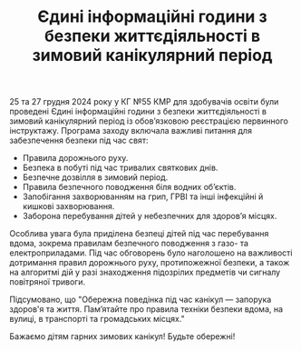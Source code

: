 ﻿---
title: Єдині інформаційні години з безпеки життєдіяльності в зимовий канікулярний період
---

25 та 27 грудня 2024 року у КГ №55 КМР для здобувачів освіти були проведені Єдині інформаційні години з безпеки життєдіяльності в зимовий канікулярний період із обов’язковою реєстрацією первинного інструктажу. Програма заходу включала важливі питання для забезпечення безпеки під час свят:

- Правила дорожнього руху.
- Безпека в побуті під час тривалих святкових днів.
- Безпечне дозвілля в зимовий період.
- Правила безпечного поводження біля водних об’єктів.
- Запобігання захворюванням на грип, ГРВІ та інші інфекційні й кишкові захворювання.
- Заборона перебування дітей у небезпечних для здоров’я місцях.

Особлива увага була приділена безпеці дітей під час перебування вдома, зокрема правилам безпечного поводження з газо- та електроприладами. Під час обговорень було наголошено на важливості дотримання правил дорожнього руху, протипожежної безпеки, а також на алгоритмі дій у разі знаходження підозрілих предметів чи сигналу повітряної тривоги.

Підсумовано, що "Обережна поведінка під час канікул — запорука здоров'я та життя. Пам’ятайте про правила техніки безпеки вдома, на вулиці, в транспорті та громадських місцях."

Бажаємо дітям гарних зимових канікул! Будьте обережні!

<slideshow />